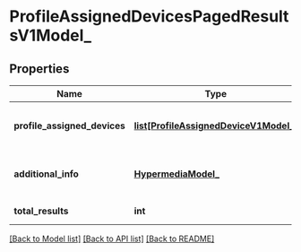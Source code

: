 # ProfileAssignedDevicesPagedResultsV1Model_

## Properties
Name | Type | Description | Notes
------------ | ------------- | ------------- | -------------
**profile_assigned_devices** | [**list[ProfileAssignedDeviceV1Model_]**](ProfileAssignedDeviceV1Model_.md) | List of Profile assigned devices | [optional] 
**additional_info** | [**HypermediaModel_**](HypermediaModel_.md) | Gets or sets Hypermedia content for the result. | [optional] 
**total_results** | **int** | Gets or sets total result. | [optional] 

[[Back to Model list]](../README.md#documentation-for-models) [[Back to API list]](../README.md#documentation-for-api-endpoints) [[Back to README]](../README.md)


